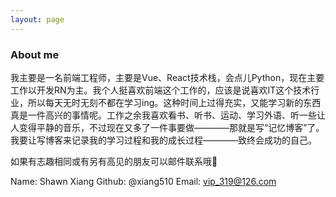 ```yaml
---
layout: page
---
```

### About me

我主要是一名前端工程师，主要是Vue、React技术栈，会点儿Python，现在主要工作以开发RN为主。我个人挺喜欢前端这个工作的，应该是说喜欢IT这个技术行业，所以每天无时无刻不都在学习ing。这种时间上过得充实，又能学习新的东西真是一件高兴的事情呢。工作之余我喜欢看书、听书、运动、学习外语、听一些让人变得平静的音乐，不过现在又多了一件事要做————那就是写“记忆博客”了。 我要让写博客来记录我的学习过程和我的成长过程————致终会成功的自己。

如果有志趣相同或有另有高见的朋友可以邮件联系哦🙂

Name: Shawn Xiang
Github: @xiang510
Email: vip_319@126.com
